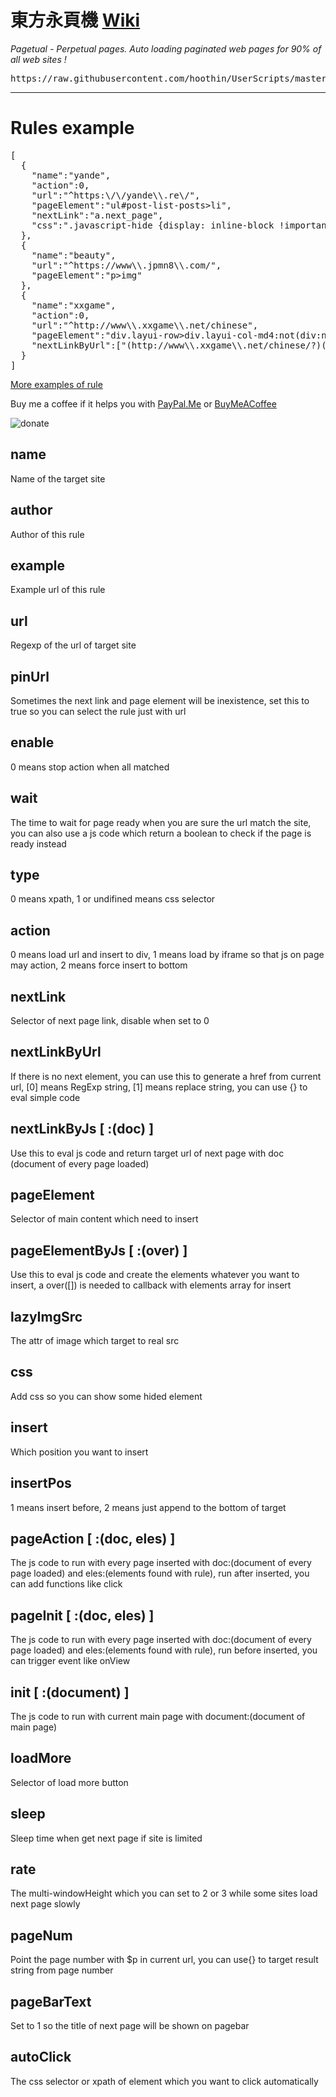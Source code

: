 東方永頁機 [Wiki](https://hoothin.github.io/PagetualGuide/en)
==
*Pagetual - Perpetual pages. Auto loading paginated web pages for 90% of all web sites !*

<p name="click2import"></p>
<pre name="pagetual">
https://raw.githubusercontent.com/hoothin/UserScripts/master/Pagetual/pagetualRules.json
</pre>

---

Rules example
==
<pre>
[
  {
    "name":"yande",
    "action":0,
    "url":"^https:\/\/yande\\.re\/",
    "pageElement":"ul#post-list-posts>li",
    "nextLink":"a.next_page",
    "css":".javascript-hide {display: inline-block !important;}"
  },
  {
    "name":"beauty",
    "url":"^https://www\\.jpmn8\\.com/",
    "pageElement":"p>img"
  },
  {
    "name":"xxgame",
    "action":0,
    "url":"^http://www\\.xxgame\\.net/chinese",
    "pageElement":"div.layui-row>div.layui-col-md4:not(div:nth-child(5),div:nth-child(6),div:nth-child(7))",
    "nextLinkByUrl":["(http://www\\.xxgame\\.net/chinese/?)(?:\\?page=|$)(\\d*)","$1?page={($2.0||1)+1}"]
  }
]
</pre>

[More examples of rule](pagetualRules.json)

Buy me a coffee if it helps you with [PayPal.Me](https://paypal.me/hoothin) or [BuyMeACoffee](https://buymeacoffee.com/hoothin)

![donate](https://s2.loli.net/2022/01/06/lEqKWLHG7UBO6AY.jpg)

name
--
Name of the target site

author
--
Author of this rule

example
--
Example url of this rule

url
--
Regexp of the url of target site

pinUrl
--
Sometimes the next link and page element will be inexistence, set this to true so you can select the rule just with url

enable
--
0 means stop action when all matched

wait
--
The time to wait for page ready when you are sure the url match the site, you can also use a js code which return a boolean to check if the page is ready instead

type
--
0 means xpath, 1 or undifined means css selector

action
--
0 means load url and insert to div, 1 means load by iframe so that js on page may action, 2 means force insert to bottom

nextLink
--
Selector of next page link, disable when set to 0

nextLinkByUrl
--
If there is no next element, you can use this to generate a href from current url, [0] means RegExp string, [1] means replace string, you can use {} to eval simple code

nextLinkByJs [ :(doc) ]
--
Use this to eval js code and return target url of next page with doc (document of every page loaded)

pageElement
--
Selector of main content which need to insert

pageElementByJs [ :(over) ]
--
Use this to eval js code and create the elements whatever you want to insert, a over([]) is needed to callback with elements array for insert

lazyImgSrc
--
The attr of image which target to real src

css
--
Add css so you can show some hided element

insert
--
Which position you want to insert

insertPos
--
1 means insert before, 2 means just append to the bottom of target

pageAction [ :(doc, eles) ]
--
The js code to run with every page inserted with doc:(document of every page loaded) and eles:(elements found with rule), run after inserted, you can add functions like click

pageInit [ :(doc, eles) ]
--
The js code to run with every page inserted with doc:(document of every page loaded) and eles:(elements found with rule), run before inserted, you can trigger event like onView

init [ :(document) ]
--
The js code to run with current main page with document:(document of main page)

loadMore
--
Selector of load more button 

sleep
--
Sleep time when get next page if site is limited

rate
--
The multi-windowHeight which you can set to 2 or 3 while some sites load next page slowly 

pageNum
--
Point the page number with $p in current url, you can use{} to target result string from page number

pageBarText
--
Set to 1 so the title of next page will be shown on pagebar

autoClick
--
The css selector or xpath of element which you want to click automatically
